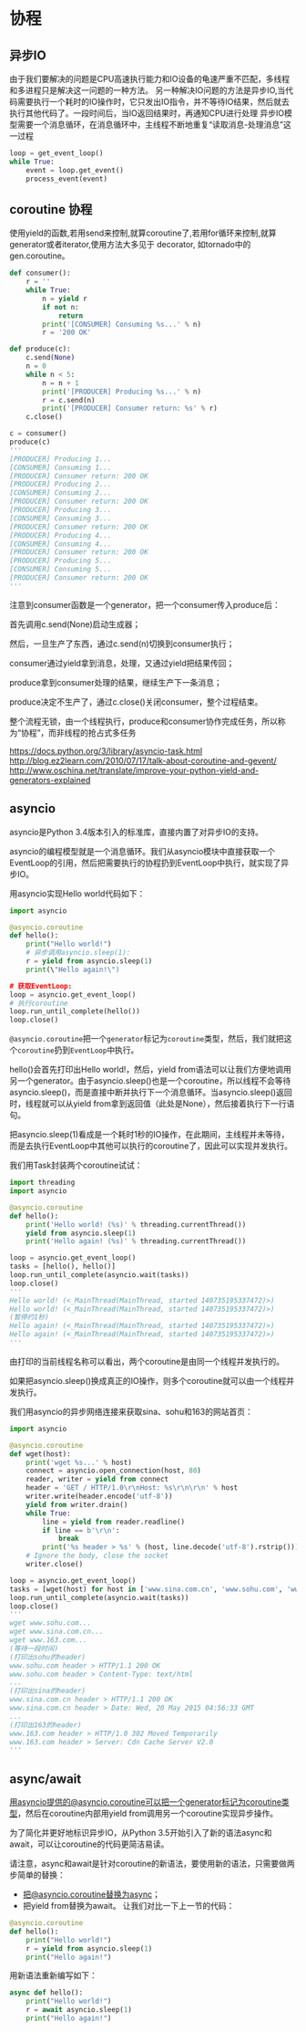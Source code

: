 协程
======================

## 异步IO
由于我们要解决的问题是CPU高速执行能力和IO设备的龟速严重不匹配，多线程和多进程只是解决这一问题的一种方法。
另一种解决IO问题的方法是异步IO,当代码需要执行一个耗时的IO操作时，它只发出IO指令，并不等待IO结果，然后就去执行其他代码了。一段时间后，当IO返回结果时，再通知CPU进行处理
异步IO模型需要一个消息循环，在消息循环中，主线程不断地重复“读取消息-处理消息”这一过程
```py
loop = get_event_loop()
while True:
    event = loop.get_event()
    process_event(event)
```


## coroutine 协程
使用yield的函数,若用send来控制,就算coroutine了,若用for循环来控制,就算generator或者iterator,使用方法大多见于
decorator, 如tornado中的gen.coroutine。

```py
def consumer():
    r = ''
    while True:
        n = yield r
        if not n:
            return
        print('[CONSUMER] Consuming %s...' % n)
        r = '200 OK'

def produce(c):
    c.send(None)
    n = 0
    while n < 5:
        n = n + 1
        print('[PRODUCER] Producing %s...' % n)
        r = c.send(n)
        print('[PRODUCER] Consumer return: %s' % r)
    c.close()

c = consumer()
produce(c)
'''
[PRODUCER] Producing 1...
[CONSUMER] Consuming 1...
[PRODUCER] Consumer return: 200 OK
[PRODUCER] Producing 2...
[CONSUMER] Consuming 2...
[PRODUCER] Consumer return: 200 OK
[PRODUCER] Producing 3...
[CONSUMER] Consuming 3...
[PRODUCER] Consumer return: 200 OK
[PRODUCER] Producing 4...
[CONSUMER] Consuming 4...
[PRODUCER] Consumer return: 200 OK
[PRODUCER] Producing 5...
[CONSUMER] Consuming 5...
[PRODUCER] Consumer return: 200 OK
'''
```
注意到consumer函数是一个generator，把一个consumer传入produce后：

首先调用c.send(None)启动生成器；

然后，一旦生产了东西，通过c.send(n)切换到consumer执行；

consumer通过yield拿到消息，处理，又通过yield把结果传回；

produce拿到consumer处理的结果，继续生产下一条消息；

produce决定不生产了，通过c.close()关闭consumer，整个过程结束。

整个流程无锁，由一个线程执行，produce和consumer协作完成任务，所以称为“协程”，而非线程的抢占式多任务

https://docs.python.org/3/library/asyncio-task.html
http://blog.ez2learn.com/2010/07/17/talk-about-coroutine-and-gevent/
http://www.oschina.net/translate/improve-your-python-yield-and-generators-explained


## asyncio
asyncio是Python 3.4版本引入的标准库，直接内置了对异步IO的支持。

asyncio的编程模型就是一个消息循环。我们从asyncio模块中直接获取一个EventLoop的引用，然后把需要执行的协程扔到EventLoop中执行，就实现了异步IO。

用asyncio实现Hello world代码如下：

```py
import asyncio

@asyncio.coroutine
def hello():
    print("Hello world!")
    # 异步调用asyncio.sleep(1):
    r = yield from asyncio.sleep(1)
    print(\"Hello again!\")

# 获取EventLoop:
loop = asyncio.get_event_loop()
# 执行coroutine
loop.run_until_complete(hello())
loop.close()
```
`@asyncio.coroutine`把一个`generator`标记为`coroutine`类型，然后，我们就把这个`coroutine`扔到`EventLoop`中执行。

hello()会首先打印出Hello world!，然后，yield from语法可以让我们方便地调用另一个generator。由于asyncio.sleep()也是一个coroutine，所以线程不会等待asyncio.sleep()，而是直接中断并执行下一个消息循环。当asyncio.sleep()返回时，线程就可以从yield from拿到返回值（此处是None），然后接着执行下一行语句。

把asyncio.sleep(1)看成是一个耗时1秒的IO操作，在此期间，主线程并未等待，而是去执行EventLoop中其他可以执行的coroutine了，因此可以实现并发执行。

我们用Task封装两个coroutine试试：

```py
import threading
import asyncio

@asyncio.coroutine
def hello():
    print('Hello world! (%s)' % threading.currentThread())
    yield from asyncio.sleep(1)
    print('Hello again! (%s)' % threading.currentThread())

loop = asyncio.get_event_loop()
tasks = [hello(), hello()]
loop.run_until_complete(asyncio.wait(tasks))
loop.close()
'''
Hello world! (<_MainThread(MainThread, started 140735195337472)>)
Hello world! (<_MainThread(MainThread, started 140735195337472)>)
(暂停约1秒)
Hello again! (<_MainThread(MainThread, started 140735195337472)>)
Hello again! (<_MainThread(MainThread, started 140735195337472)>)
'''
```
由打印的当前线程名称可以看出，两个coroutine是由同一个线程并发执行的。

如果把asyncio.sleep()换成真正的IO操作，则多个coroutine就可以由一个线程并发执行。

我们用asyncio的异步网络连接来获取sina、sohu和163的网站首页：

```py
import asyncio

@asyncio.coroutine
def wget(host):
    print('wget %s...' % host)
    connect = asyncio.open_connection(host, 80)
    reader, writer = yield from connect
    header = 'GET / HTTP/1.0\r\nHost: %s\r\n\r\n' % host
    writer.write(header.encode('utf-8'))
    yield from writer.drain()
    while True:
        line = yield from reader.readline()
        if line == b'\r\n':
            break
        print('%s header > %s' % (host, line.decode('utf-8').rstrip()))
    # Ignore the body, close the socket
    writer.close()

loop = asyncio.get_event_loop()
tasks = [wget(host) for host in ['www.sina.com.cn', 'www.sohu.com', 'www.163.com']]
loop.run_until_complete(asyncio.wait(tasks))
loop.close()
'''
wget www.sohu.com...
wget www.sina.com.cn...
wget www.163.com...
(等待一段时间)
(打印出sohu的header)
www.sohu.com header > HTTP/1.1 200 OK
www.sohu.com header > Content-Type: text/html
...
(打印出sina的header)
www.sina.com.cn header > HTTP/1.1 200 OK
www.sina.com.cn header > Date: Wed, 20 May 2015 04:56:33 GMT
...
(打印出163的header)
www.163.com header > HTTP/1.0 302 Moved Temporarily
www.163.com header > Server: Cdn Cache Server V2.0
'''
```

## async/await

用asyncio提供的@asyncio.coroutine可以把一个generator标记为coroutine类型，然后在coroutine内部用yield from调用另一个coroutine实现异步操作。

为了简化并更好地标识异步IO，从Python 3.5开始引入了新的语法async和await，可以让coroutine的代码更简洁易读。

请注意，async和await是针对coroutine的新语法，要使用新的语法，只需要做两步简单的替换：

+ 把@asyncio.coroutine替换为async；
+ 把yield from替换为await。
让我们对比一下上一节的代码：
```py
@asyncio.coroutine
def hello():
    print("Hello world!")
    r = yield from asyncio.sleep(1)
    print("Hello again!")
```
用新语法重新编写如下：
```py
async def hello():
    print("Hello world!")
    r = await asyncio.sleep(1)
    print("Hello again!")
```

